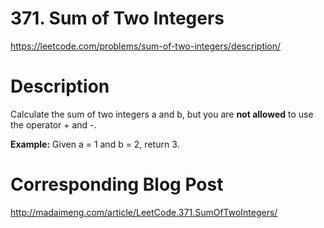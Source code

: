 # 371. Sum of Two Integers
https://leetcode.com/problems/sum-of-two-integers/description/

# Description
Calculate the sum of two integers a and b, but you are **not allowed** to use the operator + and -.

**Example:**
Given a = 1 and b = 2, return 3.

# Corresponding Blog Post
http://madaimeng.com/article/LeetCode.371.SumOfTwoIntegers/
